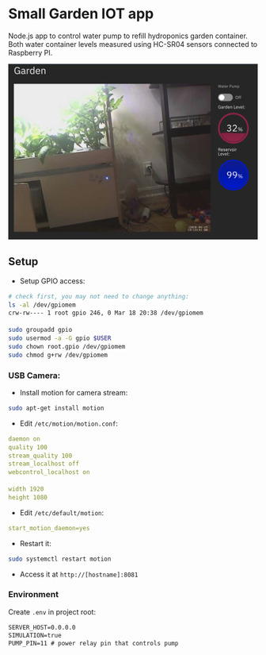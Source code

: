 # Small Garden IOT app

Node.js app to control water pump to refill hydroponics garden container. Both water container levels measured using HC-SR04 sensors connected to Raspberry PI.

![screenshot](https://github.com/dariusbakunas/garden-iot/blob/master/doc/screen01.png?raw=true)

## Setup

* Setup GPIO access:

```bash
# check first, you may not need to change anything:
ls -al /dev/gpiomem
crw-rw---- 1 root gpio 246, 0 Mar 18 20:38 /dev/gpiomem

sudo groupadd gpio
sudo usermod -a -G gpio $USER
sudo chown root.gpio /dev/gpiomem
sudo chmod g+rw /dev/gpiomem
```

### USB Camera:

* Install motion for camera stream:

```bash
sudo apt-get install motion
```

* Edit `/etc/motion/motion.conf`:

```yaml
daemon on
quality 100
stream_quality 100
stream_localhost off
webcontrol_localhost on

width 1920
height 1080
```

* Edit `/etc/default/motion`:

```yaml
start_motion_daemon=yes
```

* Restart it:

```bash
sudo systemctl restart motion
```

* Access it at `http://[hostname]:8081`

### Environment

Create `.env` in project root:

```dotenv
SERVER_HOST=0.0.0.0
SIMULATION=true
PUMP_PIN=11 # power relay pin that controls pump
```

